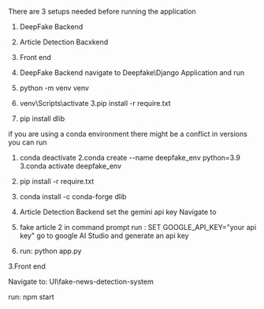 There are 3 setups needed before running the application

1. DeepFake Backend
2. Article Detection Bacxkend 
3. Front end 

1. DeepFake Backend 
 navigate to Deepfake\Django Application
and run 
1. python -m venv venv
2. venv\Scripts\activate
3.pip install -r require.txt
4. pip install dlib
 
if you are using a conda environment there might be a conflict in versions
you can run 

1. conda deactivate
2.conda create --name deepfake_env python=3.9
3.conda activate deepfake_env
4. pip install -r require.txt
5. conda install -c conda-forge dlib



2. Article Detection Backend 
set the gemini api key 
Navigate to 
1. fake article 2
in command prompt run : SET GOOGLE_API_KEY="your api key"
go to google AI Studio and generate an api key  
2. run: python app.py


3.Front end 

Navigate to:
UI\fake-news-detection-system

run: npm start 
